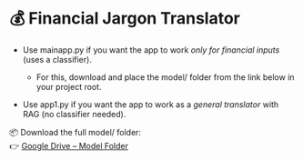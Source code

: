 # 💰 Financial Jargon Translator

- Use mainapp.py if you want the app to work *only for financial inputs* (uses a classifier).
  - For this, download and place the model/ folder from the link below in your project root.

- Use app1.py if you want the app to work as a *general translator* with RAG (no classifier needed).

📦 Download the full model/ folder:  
👉 [Google Drive – Model Folder](https://drive.google.com/drive/folders/17y3ETx9_LFSkrzBc5kYG0VnAPDZAdede?usp=sharing)
